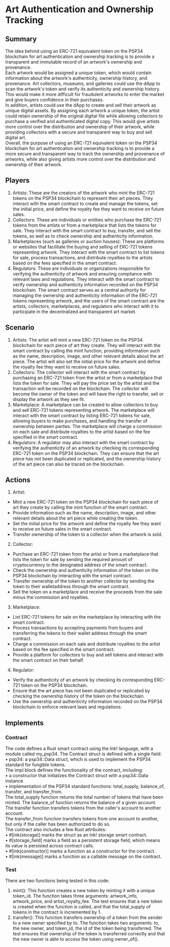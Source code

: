 # Art Authentication and Ownership Tracking
## Summary
The idea behind using an ERC-721 equivalent token on the PSP34 blockchain for art authentication and ownership tracking is to provide a transparent and immutable record of an artwork's ownership and provenance.  
Each artwork would be assigned a unique token, which would contain information about the artwork's authenticity, ownership history, and provenance. Art collectors, museums, and galleries could use the dApp to scan the artwork's token and verify its authenticity and ownership history. This would make it more difficult for fraudulent artworks to enter the market and give buyers confidence in their purchases.  
In addition, artists could use the dApp to create and sell their artwork as unique digital assets. By assigning each artwork a unique token, the artist could retain ownership of the original digital file while allowing collectors to purchase a verified and authenticated digital copy. This would give artists more control over the distribution and ownership of their artwork, while providing collectors with a secure and transparent way to buy and sell digital art.  
Overall, the purpose of using an ERC-721 equivalent token on the PSP34 blockchain for art authentication and ownership tracking is to provide a more secure and transparent way to track the ownership and provenance of artworks, while also giving artists more control over the distribution and ownership of their artwork.  

## Players
1. Artists: These are the creators of the artwork who mint the ERC-721 tokens on the PSP34 blockchain to represent their art pieces. They interact with the smart contract to create and manage the tokens, set the initial price, and define the royalty fee they want to receive on future sales.
2. Collectors: These are individuals or entities who purchase the ERC-721 tokens from the artists or from a marketplace that lists the tokens for sale. They interact with the smart contract to buy, transfer, and sell the tokens, as well as to check ownership and authenticity information.
3. Marketplaces (such as galleries or auction houses): These are platforms or websites that facilitate the buying and selling of ERC-721 tokens representing artwork. They interact with the smart contract to list tokens for sale, process transactions, and distribute royalties to the artists based on the fees specified in the smart contract.
4. Regulators: These are individuals or organizations responsible for verifying the authenticity of artwork and ensuring compliance with relevant laws and regulations. They interact with the smart contract to verify ownership and authenticity information recorded on the PSP34 blockchain.
The smart contract serves as a central authority for managing the ownership and authenticity information of the ERC-721 tokens representing artwork, and the users of the smart contract are the artists, collectors, marketplaces, and regulators who interact with it to participate in the decentralized and transparent art market.

## Scenario
1. Artists: The artist will mint a new ERC-721 token on the PSP34 blockchain for each piece of art they create. They will interact with the smart contract by calling the mint function, providing information such as the name, description, image, and other relevant details about the art piece. The artist will also set the initial price for the artwork and define the royalty fee they want to receive on future sales.
2. Collectors: The collector will interact with the smart contract by purchasing an ERC-721 token from the artist or from a marketplace that lists the token for sale. They will pay the price set by the artist and the transaction will be recorded on the blockchain. The collector will become the owner of the token and will have the right to transfer, sell or display the artwork as they see fit.
3. Marketplace: A marketplace can be created to allow collectors to buy and sell ERC-721 tokens representing artwork. The marketplace will interact with the smart contract by listing ERC-721 tokens for sale, allowing buyers to make purchases, and handling the transfer of ownership between parties. The marketplace will charge a commission on each sale and distribute royalties to the artist based on the fee specified in the smart contract.
4. Regulators: A regulator may also interact with the smart contract by verifying the authenticity of an artwork by checking its corresponding ERC-721 token on the PSP34 blockchain. They can ensure that the art piece has not been duplicated or replicated, and the ownership history of the art piece can also be traced on the blockchain.

## Actions
1. Artist:
- Mint a new ERC-721 token on the PSP34 blockchain for each piece of art they create by calling the mint function of the smart contract.
- Provide information such as the name, description, image, and other relevant details about the art piece while creating the token.
- Set the initial price for the artwork and define the royalty fee they want to receive on future sales in the smart contract.
- Transfer ownership of the token to a collector when the artwork is sold.
2. Collector:
- Purchase an ERC-721 token from the artist or from a marketplace that lists the token for sale by sending the required amount of cryptocurrency to the designated address of the smart contract.
- Check the ownership and authenticity information of the token on the PSP34 blockchain by interacting with the smart contract.
- Transfer ownership of the token to another collector by sending the token to their walletaddress through the smart contract.
- Sell the token on a marketplace and receive the proceeds from the sale minus the
commission and royalties. 
3. Marketplace:
- List ERC-721 tokens for sale on the marketplace by interacting with the smart contract.
- Process transactions by accepting payments from buyers and transferring the tokens to
their wallet address through the smart contract.
- Charge a commission on each sale and distribute royalties to the artist based on the fee
specified in the smart contract.
- Provide a platform for collectors to buy and sell tokens and interact with the smart
contract on their behalf. 
4. Regulator:
- Verify the authenticity of an artwork by checking its corresponding ERC-721 token on the PSP34 blockchain.
- Ensure that the art piece has not been duplicated or replicated by checking the ownership history of the token on the blockchain.
- Use the ownership and authenticity information recorded on the PSP34 blockchain to enforce relevant laws and regulations.

## Implements
### Contract
The code defines a Rust smart contract using the Ink! language, with a module called my_psp34. The Contract struct is defined with a single field:  
• psp34: a psp34::Data struct, which is used to implement the PSP34 standard for fungible tokens.  
The impl block defines the functionality of the contract, including:  
• a constructor that initializes the Contract struct with a psp34::Data instance  
• implementation of the PSP34 standard functions: total_supply, balance_of, transfer, and transfer_from.  
The total_supply function returns the total number of tokens that have been minted. The balance_of function returns the balance of a given account.  
The transfer function transfers tokens from the caller's account to another account.  
The transfer_from function transfers tokens from one account to another, but only if the caller has been authorized to do so.  
The contract also includes a few Rust attributes:  
• #[ink(storage)] marks the struct as an Ink! storage smart contract.  
• #[storage_field] marks a field as a persistent storage field, which means its value is persisted across contract calls.  
• #[ink(constructor)] marks a function as a constructor for the contract.  
• #[ink(message)] marks a function as a callable message on the contract.  

### Test
There are two functions being tested in this code:  
1. mint(): This function creates a new token by minting it with a unique token_id. The function
takes three arguments: artwork_info, artwork_price, and artist_royalty_fee. The test ensures that a new token is created when the function is called, and that the total_supply of tokens in the contract is incremented by 1.
2. transfer(): This function transfers ownership of a token from the sender to a new owner specified by to. The function takes two arguments: to, the new owner, and token_id, the id of the token being transferred. The test ensures that ownership of the token is transferred correctly and that the new owner is able to access the token using owner_of().
